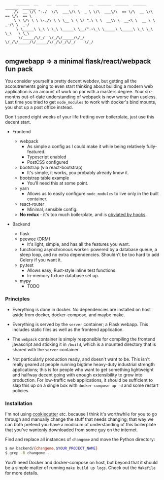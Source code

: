 ```
     ______  __    __  ______  __     __  ______  ______  ______  ______  ______  
    /\  __ \/\ "-./  \/\  ___\/\ \  _ \ \/\  ___\/\  == \/\  __ \/\  == \/\  == \ 
    \ \ \/\ \ \ \-./\ \ \ \__ \ \ \/ ".\ \ \  __\\ \  __<\ \  __ \ \  _-/\ \  _-/ 
     \ \_____\ \_\ \ \_\ \_____\ \__/".~\_\ \_____\ \_____\ \_\ \_\ \_\   \ \_\   
      \/_____/\/_/  \/_/\/_____/\/_/   \/_/\/_____/\/_____/\/_/\/_/\/_/    \/_/   
                                                                                  
```

## omgwebapp => a minimal flask/react/webpack fun pack

You consider yourself a pretty decent webdev, but getting all the accoutrements going
to even start thinking about building a modern web application is an amount of work on
par with a masters degree. Your six-months out-of-date understanding of webpack is now
worse than useless. Last time you tried to get `node_modules` to work with docker's
bind mounts, you shot up a post office instead. 

Don't spend eight weeks of your life fretting over boilerplate, just use this decent
start.

- Frontend
  - webpack
    - As simple a config as I could make it while being relatively fully-featured.
    - Typescript enabled
    - PostCSS configured
  - bootstrap (via react-bootstrap)
    - It's simple, it works, you probably already know it.
  - bootstrap table example
    - You'll need this at some point.
  - yarn
    - Allows us to easily configure `node_modules` to live only in the built container.
  - react-router
    - Minimal, sensible config.
  - **No redux** - it's too much boilerplate, and is 
    [obviated by hooks](https://blog.logrocket.com/use-hooks-and-context-not-react-and-redux/).

- Backend
  - flask
  - peewee (ORM)
    - It's light, simple, and has all the features you want.
  - functioning asynchronous worker: powered by a database queue, a sleep loop, and
    no extra dependencies. Shouldn't be too hard to add Celery if you want it.
  - py.test
    - Allows easy, Rust-style inline test functions.
    - In-memory fixture database set up.
  - mypy
    - TODO

### Principles

- Everything is done in docker. No dependencies are installed on host aside from 
  docker, docker-compose, and maybe make.

- Everything is served by the `server` container; a Flask webapp. This includes static
  files as well as the frontend application.

- The `webpack` container is simply responsible for compiling the frontend javascript
  and sticking it in `/build`, which is a mounted directory that is shared with the
  `server` container.

- Not particularly production ready, and doesn't want to be. 
  This isn't really geared at people running bigtime
  heavy-duty industrial strength applications; this is for people who want to get
  something lightweight and halfway decent going with enough extensibility to grow
  into production. For low-traffic web applications, it should be sufficient to slap
  this up on a single box with `docker-compose up -d` and some restart policies.


### Installation
 
I'm not using [cookiecutter](https://github.com/cookiecutter/cookiecutter) etc. because
I think it's worthwhile for you to go through and manually change the stuff that needs
changing; that way we can both pretend you have a modicum of understanding of this
boilerplate that you've wantonly downloaded from some guy on the internet.
 
Find and replace all instances of `changeme` and move the Python directory:
```sh
$ mv backend/{changeme,$YOUR_PROJECT_NAME}
$ grep -R changeme .
```

You'll need Docker and docker-compose on host, but beyond that it should be a simple
matter of running `make build up logs`. Check out the `Makefile` for more
details.
